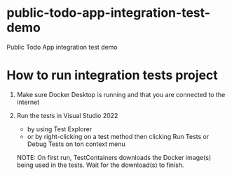 # public-todo-app-integration-test-demo
Public Todo App integration test demo


# How to run integration tests project

1. Make sure Docker Desktop is running and that you are connected to the internet

2. Run the tests in Visual Studio 2022 
   
   - by using Test Explorer 
   - or by right-clicking on a test method then clicking Run Tests or Debug Tests on ton context menu

   NOTE: On first run, TestContainers downloads the Docker image(s) being used in the tests.
   Wait for the download(s) to finish.
